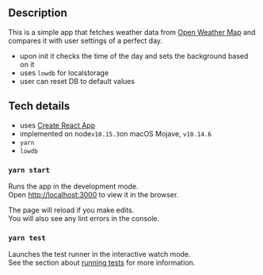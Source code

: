 ## Description

This is a simple app that fetches weather data from [Open Weather Map](https://openweathermap.org/api) and compares it with user settings of a perfect day.

- upon init it checks the time of the day and sets the background based on it
- uses `lowdb` for localstorage
- user can reset DB to default values

## Tech details

- uses [Create React App](https://github.com/facebook/create-react-app)
- implemented on node`v10.15.3`on macOS Mojave, `v10.14.6`
- `yarn`
- `lowdb`


### `yarn start`

Runs the app in the development mode.<br />
Open [http://localhost:3000](http://localhost:3000) to view it in the browser.

The page will reload if you make edits.<br />
You will also see any lint errors in the console.

### `yarn test`

Launches the test runner in the interactive watch mode.<br />
See the section about [running tests](https://facebook.github.io/create-react-app/docs/running-tests) for more information.